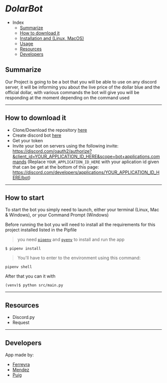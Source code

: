 # *DolarBot*

- Index
  - [Summarize](#summarize)
  - [How to download it](#how-to-download-it)
  - [Installation and (Linux, MacOS)](#installation-and-linux-macos)
  - [Usage](#usage)
  - [Resources](#resources)
  - [Developers](#developers)
## **Summarize**
Our Project is going to be a bot that you will be able to use on any discord server, it will be informing you about the live price of the dollar blue and the official dollar, with various commands the bot will give you will be responding at the moment depending on the command used

---

## How to download it
- Clone/Download the repository [here](https://github.com/)
- Create discord bot [here](https://discord.com/developers/applications)
- Get your token
- Invite your bot on servers using the following invite: https://discord.com/oauth2/authorize?&client_id=YOUR_APPLICATION_ID_HERE&scope=bot+applications.commands (Replace `YOUR_APPLICATION_ID_HERE` with your aplication id given that can be get at the bottom of this page: https://discord.com/developers/applications/YOUR_APPLICATION_ID_HERE/bot)

---
## How to start
To start the bot you simply need to launch, either your terminal (Linux, Mac & Windows), or your Command Prompt (Windows)

Before running the bot you will need to install all the requirements for this project installed listed in the Pipfile
>you need [`pipenv`](https://gist.github.com/planetceres/8adb62494717c71e93c96d8adad26f5c) and [`pyenv`](https://ubunlog.com/en/pyenv-instala-multiples-versiones-de-python-en-tu-sistema/) to install and run the app

```
$ pipenv install  
```
> You'll have to enter to the environment using this command: 
```
pipenv shell
```
After that you can it with
```
(venv)$ python src/main.py
```
---

## Resources
- Discord.py
- Request

---
## Developers
App made by: 
- [Ferreyra](https://github.com/Ferchovich)
- [Mendez](https://github.com/FabricioMendez)
- [Puig](https://github.com/HermesPuig)